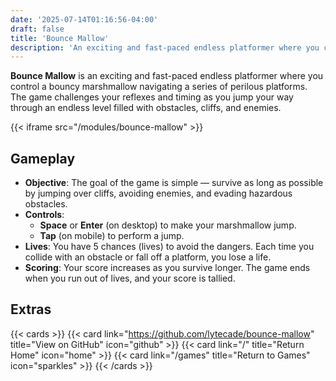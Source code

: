 ```yaml
---
date: '2025-07-14T01:16:56-04:00'
draft: false
title: 'Bounce Mallow'
description: 'An exciting and fast-paced endless platformer where you control a bouncy marshmallow navigating a series of perilous platforms.'
---
```


**Bounce Mallow** is an exciting and fast-paced endless platformer where you control a bouncy marshmallow navigating a series of perilous platforms. The game challenges your reflexes and timing as you jump your way through an endless level filled with obstacles, cliffs, and enemies.

{{< iframe src="/modules/bounce-mallow" >}}

## Gameplay

- **Objective**: The goal of the game is simple — survive as long as possible by jumping over cliffs, avoiding enemies, and evading hazardous obstacles.
- **Controls**:
  - **Space** or **Enter** (on desktop) to make your marshmallow jump.
  - **Tap** (on mobile) to perform a jump.
- **Lives**: You have 5 chances (lives) to avoid the dangers. Each time you collide with an obstacle or fall off a platform, you lose a life.
- **Scoring**: Your score increases as you survive longer. The game ends when you run out of lives, and your score is tallied.

## Extras

{{< cards >}}
  {{< card link="https://github.com/lytecade/bounce-mallow" title="View on GitHub" icon="github" >}}
  {{< card link="/" title="Return Home" icon="home" >}}
  {{< card link="/games" title="Return to Games" icon="sparkles" >}}
{{< /cards >}}
